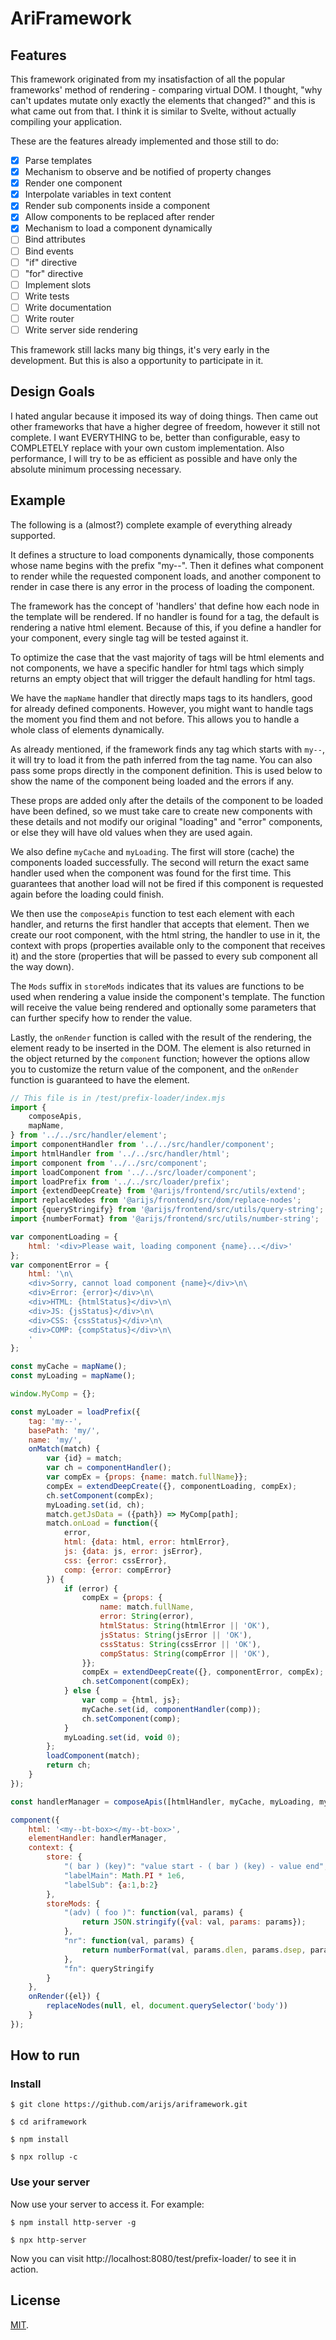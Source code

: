 # AriFramework

## Features

This framework originated from my insatisfaction of all the popular frameworks' method of rendering - comparing virtual DOM. I thought, "why can't updates mutate only exactly the elements that changed?" and this is what came out from that. I think it is similar to Svelte, without actually compiling your application.

These are the features already implemented and those still to do:

- [x] Parse templates
- [x] Mechanism to observe and be notified of property changes
- [x] Render one component
- [x] Interpolate variables in text content
- [x] Render sub components inside a component
- [x] Allow components to be replaced after render
- [x] Mechanism to load a component dynamically
- [ ] Bind attributes
- [ ] Bind events
- [ ] "if" directive
- [ ] "for" directive
- [ ] Implement slots
- [ ] Write tests
- [ ] Write documentation
- [ ] Write router
- [ ] Write server side rendering

This framework still lacks many big things, it's very early in the development. But this is also a opportunity to participate in it.

## Design Goals

I hated angular because it imposed its way of doing things. Then came out other frameworks that have a higher degree of freedom, however it still not complete. I want EVERYTHING to be, better than configurable, easy to COMPLETELY replace with your own custom implementation. Also performance, I will try to be as efficient as possible and have only the absolute minimum processing necessary.

## Example

The following is a (almost?) complete example of everything already supported.

It defines a structure to load components dynamically, those components whose name begins with the prefix "my--". Then it defines what component to render while the requested component loads, and another component to render in case there is any error in the process of loading the component.

The framework has the concept of 'handlers' that define how each node in the template will be rendered. If no handler is found for a tag, the default is rendering a native html element. Because of this, if you define a handler for your component, every single tag will be tested against it.

To optimize the case that the vast majority of tags will be html elements and not components, we have a specific handler for html tags which simply returns an empty object that will trigger the default handling for html tags.

We have the `mapName` handler that directly maps tags to its handlers, good for already defined components. However, you might want to handle tags the moment you find them and not before. This allows you to handle a whole class of elements dynamically.

As already mentioned, if the framework finds any tag which starts with `my--`, it will try to load it from the path inferred from the tag name. You can also pass some props directly in the component definition. This is used below to show the name of the component being loaded and the errors if any.

These props are added only after the details of the component to be loaded have been defined, so we must take care to create new components with these details and not modify our original "loading" and "error" components, or else they will have old values when they are used again.

We also define `myCache` and `myLoading`. The first will store (cache) the components loaded successfully. The second will return the exact same handler used when the component was found for the first time. This guarantees that another load will not be fired if this component is requested again before the loading could finish.

We then use the `composeApis` function to test each element with each handler, and returns the first handler that accepts that element. Then we create our root component, with the html string, the handler to use in it, the context with props (properties available only to the component that receives it) and the store (properties that will be passed to every sub component all the way down).

The `Mods` suffix in `storeMods` indicates that its values are functions to be used when rendering a value inside the component's template. The function will receive the value being rendered and optionally some parameters that can further specify how to render the value.

Lastly, the `onRender` function is called with the result of the rendering, the element ready to be inserted in the DOM. The element is also returned in the object returned by the `component` function; however the options allow you to customize the return value of the component, and the `onRender` function is guaranteed to have the element.

```javascript
// This file is in /test/prefix-loader/index.mjs
import {
	composeApis,
	mapName,
} from '../../src/handler/element';
import componentHandler from '../../src/handler/component';
import htmlHandler from '../../src/handler/html';
import component from '../../src/component';
import loadComponent from '../../src/loader/component';
import loadPrefix from '../../src/loader/prefix';
import {extendDeepCreate} from '@arijs/frontend/src/utils/extend';
import replaceNodes from '@arijs/frontend/src/dom/replace-nodes';
import {queryStringify} from '@arijs/frontend/src/utils/query-string';
import {numberFormat} from '@arijs/frontend/src/utils/number-string';

var componentLoading = {
	html: '<div>Please wait, loading component {name}...</div>'
};
var componentError = {
	html: '\n\
	<div>Sorry, cannot load component {name}</div>\n\
	<div>Error: {error}</div>\n\
	<div>HTML: {htmlStatus}</div>\n\
	<div>JS: {jsStatus}</div>\n\
	<div>CSS: {cssStatus}</div>\n\
	<div>COMP: {compStatus}</div>\n\
	'
};

const myCache = mapName();
const myLoading = mapName();

window.MyComp = {};

const myLoader = loadPrefix({
	tag: 'my--',
	basePath: 'my/',
	name: 'my/',
	onMatch(match) {
		var {id} = match;
		var ch = componentHandler();
		var compEx = {props: {name: match.fullName}};
		compEx = extendDeepCreate({}, componentLoading, compEx);
		ch.setComponent(compEx);
		myLoading.set(id, ch);
		match.getJsData = ({path}) => MyComp[path];
		match.onLoad = function({
			error,
			html: {data: html, error: htmlError},
			js: {data: js, error: jsError},
			css: {error: cssError},
			comp: {error: compError}
		}) {
			if (error) {
				compEx = {props: {
					name: match.fullName,
					error: String(error),
					htmlStatus: String(htmlError || 'OK'),
					jsStatus: String(jsError || 'OK'),
					cssStatus: String(cssError || 'OK'),
					compStatus: String(compError || 'OK'),
				}};
				compEx = extendDeepCreate({}, componentError, compEx);
				ch.setComponent(compEx);
			} else {
				var comp = {html, js};
				myCache.set(id, componentHandler(comp));
				ch.setComponent(comp);
			}
			myLoading.set(id, void 0);
		};
		loadComponent(match);
		return ch;
	}
});

const handlerManager = composeApis([htmlHandler, myCache, myLoading, myLoader]);

component({
	html: '<my--bt-box></my--bt-box>',
	elementHandler: handlerManager,
	context: {
		store: {
			"( bar ) (key)": "value start - ( bar ) (key) - value end",
			"labelMain": Math.PI * 1e6,
			"labelSub": {a:1,b:2}
		},
		storeMods: {
			"(adv) ( foo )": function(val, params) {
				return JSON.stringify({val: val, params: params});
			},
			"nr": function(val, params) {
				return numberFormat(val, params.dlen, params.dsep, params.gsep, params.glen);
			},
			"fn": queryStringify
		}
	},
	onRender({el}) {
		replaceNodes(null, el, document.querySelector('body'))
	}
});
```

## How to run

### Install

```
$ git clone https://github.com/arijs/ariframework.git

$ cd ariframework

$ npm install

$ npx rollup -c
```

### Use your server

Now use your server to access it. For example:

```
$ npm install http-server -g

$ npx http-server
```

Now you can visit http://localhost:8080/test/prefix-loader/ to see it in action.

## License

[MIT](LICENSE).

